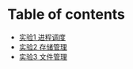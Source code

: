 # Table of contents

* [实验1 进程调度](README.md)
* [实验2 存储管理](shi-yan-2-cun-chu-guan-li.md)
* [实验3 文件管理](shi-yan-3-wen-jian-guan-li.md)
